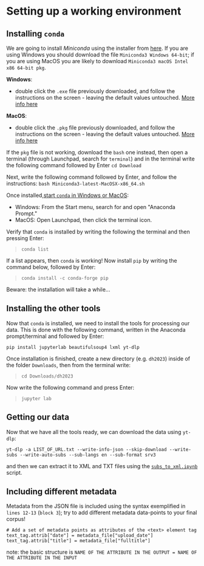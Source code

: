 # Setting up a working environment

## Installing `conda`
We are going to install *Miniconda* using the installer from [here](https://docs.conda.io/en/latest/miniconda.html). If you are using Windows you should download the file `Miniconda3 Windows 64-bit`; if you are using MacOS you are likely to download `Miniconda3 macOS Intel x86 64-bit pkg`.

**Windows**:
- double click the `.exe` file previously downloaded, and follow the instructions on the screen - leaving the default values untouched. [More info here](https://conda.io/projects/conda/en/stable/user-guide/install/windows.html)

**MacOS**:
- double click the `.pkg` file previously downloaded, and follow the instructions on the screen - leaving the default values untouched. [More info here](https://conda.io/projects/conda/en/stable/user-guide/install/macos.html)

If the `pkg` file is not working, download the `bash` one instead, then open a terminal (through Launchpad, search for `terminal`) and in the terminal write the following command followed by Enter
`cd Download`

Next, write the following command followed by Enter, and follow the instructions:
`bash Miniconda3-latest-MacOSX-x86_64.sh`

Once installed,[start `conda` in Windows or MacOS](https://docs.conda.io/projects/conda/en/latest/user-guide/getting-started.html#starting-conda):
- Windows: From the Start menu, search for and open "Anaconda Prompt."
- MacOS: Open Launchpad, then click the terminal icon.

Verify that `conda` is installed by writing the following the terminal and then pressing Enter:

> `conda list`

If a list appears, then `conda` is working! Now install `pip` by writing the command below, followed by Enter:

> `conda install -c conda-forge pip`

Beware: the installation will take a while...

## Installing the other tools
Now that `conda` is installed, we need to install the tools for processing our data. This is done with the following command, written in the Anaconda prompt/terminal and followed by Enter:

`pip install jupyterlab beautifulsoup4 lxml yt-dlp`

Once installation is finished, create a new directory (e.g. `dh2023`) inside of the folder `Downloads`, then from the terminal write:

> `cd Downloads/dh2023`

Now write the following command and press Enter:

> `jupyter lab`

## Getting our data
Now that we have all the tools ready, we can download the data using `yt-dlp`:

`yt-dlp -a LIST_OF_URL.txt --write-info-json --skip-download --write-subs --write-auto-subs --sub-langs en --sub-format srv3`

and then we can extract it to XML and TXT files using the [`subs_to_xml.ipynb`](https://github.com/mdic/dh2023/blob/main/03_15032023/subs_to_xml.ipynb) script.

## Including different metadata
Metadata from the JSON file is included using the syntax exemplified in `lines 12-13` (`block 3`); try to add different metadata data-points to your final corpus!

```{python}
# Add a set of metadata points as attributes of the <text> element tag
text_tag.attrib["date"] = metadata_file["upload_date"]
text_tag.attrib["title"] = metadata_file["fulltitle"]
```

note: the basic structure is
`NAME OF THE ATTRIBUTE IN THE OUTPUT = NAME OF THE ATTRIBUTE IN THE INPUT`
